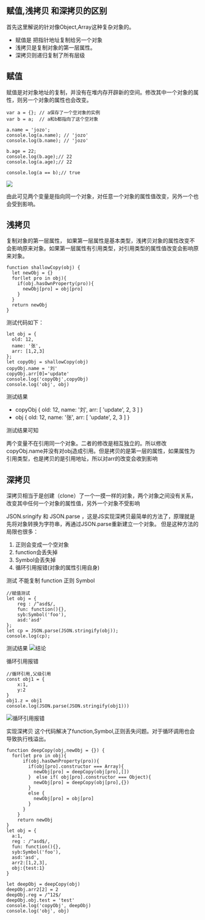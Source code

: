 ## 赋值,浅拷贝 和深拷贝的区别
首先这里解说的针对像Object,Array这种复杂对象的。

* 赋值是 把指针地址复制给另一个对象
* 浅拷贝是复制对象的第一层属性。
* 深拷贝则递归复制了所有层级

## 赋值
赋值是对对象地址的复制，并没有在堆内存开辟新的空间。修改其中一个对象的属性，则另一个对象的属性也会改变。

```
var a = {}; // a保存了一个空对象的实例
var b = a;  // a和b都指向了这个空对象

a.name = 'jozo';
console.log(a.name); // 'jozo'
console.log(b.name); // 'jozo'

b.age = 22;
console.log(b.age);// 22
console.log(a.age);// 22

console.log(a == b);// true

```
![](https://s2.ax1x.com/2019/07/24/eERQSJ.jpg)

由此可见两个变量是指向同一个对象，对任意一个对象的属性值改变，另外一个也会受到影响。

## 浅拷贝
复制对象的第一层属性，
如果第一层属性是基本类型，浅拷贝对象的属性改变不会影响原来对象。如果第一层属性有引用类型，对引用类型的属性值改变会影响原来对象。

```
function shallowCopy(obj) {
  let newObj = {}
  for(let pro in obj){
    if(obj.hasOwnProperty(pro)){
      newObj[pro] = obj[pro]
    }
  }
  return newObj
}

```

测试代码如下：

```
let obj = {         
  old: 12,
  name: '张',
  arr: [1,2,3]
};
let copyObj = shallowCopy(obj)
copyObj.name = '刘'
copyObj.arr[0]='update'
console.log('copyObj',copyObj)
console.log('obj', obj)
```

测试结果

* copyObj { old: 12, name: '刘', arr: [ 'update', 2, 3 ] }
* obj { old: 12, name: '张', arr: [ 'update', 2, 3 ] }

测试结果可知 

两个变量不在引用同一个对象。二者的修改是相互独立的。所以修改copyObj.name并没有对obj造成引用。但是拷贝的是第一层的属性，如果属性为引用类型，也是拷贝的是引用地址，所以对arr的改变会收到影响

## 深拷贝
深拷贝相当于是创建（clone）了一个一摸一样的对象，两个对象之间没有关系，改变其中任何一个对象的属性值，另外一个对象不受影响

JSON.sringify 和 JSON.parse ，这是JS实现深拷贝最简单的方法了，原理就是先将对象转换为字符串，再通过JSON.parse重新建立一个对象。 但是这种方法的局限也很多：

1. 正则会变成一个空对象
2. function会丢失掉
3. Symbol会丢失掉
4. 循环引用报错(对象的属性引用自身)

测试
不能复制 function 正则 Symbol

```
//赋值测试
let obj = {         
    reg : /^asd$/,
    fun: function(){},
    syb:Symbol('foo'),
    asd:'asd'
};
let cp = JSON.parse(JSON.stringify(obj));
console.log(cp);
```

测试结果
![结论](https://s2.ax1x.com/2019/07/24/eEiM01.jpg)

循环引用报错

```
//循环引用,父级引用
const obj1 = {
    x:1,
    y:2
}
obj1.z = obj1
console.log(JSON.parse(JSON.stringify(obj1)))
```

![循环引用报错](https://s2.ax1x.com/2019/07/24/eEkJLd.jpg)

实现深拷贝
这个代码解决了function,Symbol,正则丢失问题。对于循环调用也会导致执行栈溢出。

```
function deepCopy(obj,newObj = {}) {
  for(let pro in obj){
      if(obj.hasOwnProperty(pro)){
        if(obj[pro].constructor === Array){
          newObj[pro] = deepCopy(obj[pro],[])
        }  else if( obj[pro].constructor === Object){
          newObj[pro] = deepCopy(obj[pro],{})
        }
        else {
          newObj[pro] = obj[pro]
        }
      }
    }
    return newObj
}
let obj = {
  a:1,
  reg : /^asd$/,
  fun: function(){},
  syb:Symbol('foo'),
  asd:'asd',
  arr2:[1,2,3],
  obj:{test:1}
} 

let deepObj = deepCopy(obj)
deepObj.arr2[2] = 2
deepObj.reg = /^12$/
deepObj.obj.test = 'test'
console.log('copyObj', deepObj)
console.log('obj', obj)
```
